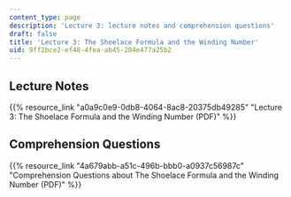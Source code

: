 ```yaml
---
content_type: page
description: 'Lecture 3: lecture notes and comprehension questions'
draft: false
title: 'Lecture 3: The Shoelace Formula and the Winding Number'
uid: 9ff2bce2-ef48-4fea-ab45-204e477a25b2
---
```

## Lecture Notes

{{% resource_link "a0a9c0e9-0db8-4064-8ac8-20375db49285" "Lecture 3: The Shoelace Formula and the Winding Number (PDF)" %}}

## Comprehension Questions

{{% resource_link "4a679abb-a51c-496b-bbb0-a0937c56987c" "Comprehension Questions about The Shoelace Formula and the Winding Number (PDF)" %}}